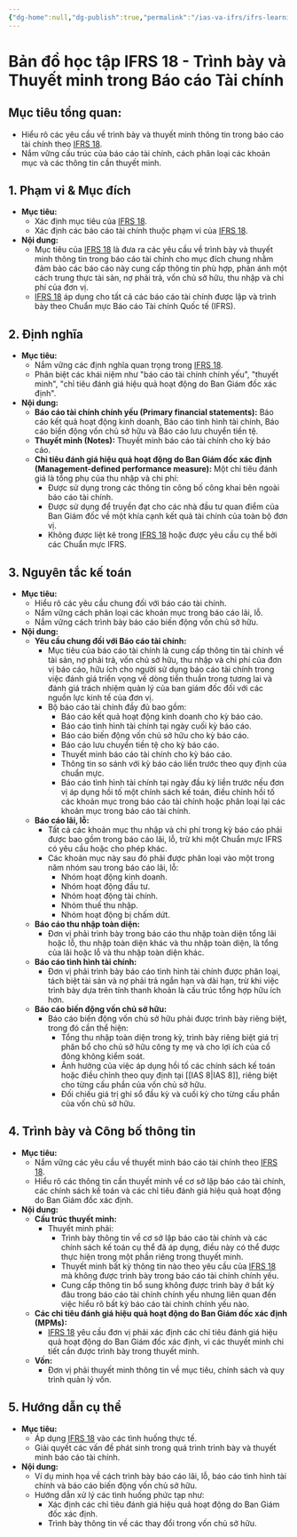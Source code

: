 ```yaml
---
{"dg-home":null,"dg-publish":true,"permalink":"/ias-va-ifrs/ifrs-learning-map/ifrs-18/","dgPassFrontmatter":true,"noteIcon":""}
---
```


# Bản đồ học tập IFRS 18 - Trình bày và Thuyết minh trong Báo cáo Tài chính


## Mục tiêu tổng quan:

*   Hiểu rõ các yêu cầu về trình bày và thuyết minh thông tin trong báo cáo tài chính theo <a href="obsidian://open?file=IFRS%20LEARNING%20MAP%2FIFRS%2018.md">IFRS 18</a>.
*   Nắm vững cấu trúc của báo cáo tài chính, cách phân loại các khoản mục và các thông tin cần thuyết minh.

## 1. Phạm vi & Mục đích

*   **Mục tiêu:**
    *   Xác định mục tiêu của <a href="obsidian://open?file=IFRS%20LEARNING%20MAP%2FIFRS%2018.md">IFRS 18</a>.
    *   Xác định các báo cáo tài chính thuộc phạm vi của <a href="obsidian://open?file=IFRS%20LEARNING%20MAP%2FIFRS%2018.md">IFRS 18</a>.
*   **Nội dung:**
    *   Mục tiêu của <a href="obsidian://open?file=IFRS%20LEARNING%20MAP%2FIFRS%2018.md">IFRS 18</a> là đưa ra các yêu cầu về trình bày và thuyết minh thông tin trong báo cáo tài chính cho mục đích chung nhằm đảm bảo các báo cáo này cung cấp thông tin phù hợp, phản ánh một cách trung thực tài sản, nợ phải trả, vốn chủ sở hữu, thu nhập và chi phí của đơn vị.
    *   <a href="obsidian://open?file=IFRS%20LEARNING%20MAP%2FIFRS%2018.md">IFRS 18</a> áp dụng cho tất cả các báo cáo tài chính được lập và trình bày theo Chuẩn mực Báo cáo Tài chính Quốc tế (IFRS).

## 2. Định nghĩa

*   **Mục tiêu:**
    *   Nắm vững các định nghĩa quan trọng trong <a href="obsidian://open?file=IFRS%20LEARNING%20MAP%2FIFRS%2018.md">IFRS 18</a>.
    *   Phân biệt các khái niệm như "báo cáo tài chính chính yếu", "thuyết minh", "chỉ tiêu đánh giá hiệu quả hoạt động do Ban Giám đốc xác định".
*   **Nội dung:**
    *   **Báo cáo tài chính chính yếu (Primary financial statements):** Báo cáo kết quả hoạt động kinh doanh, Báo cáo tình hình tài chính, Báo cáo biến động vốn chủ sở hữu và Báo cáo lưu chuyển tiền tệ.
    *   **Thuyết minh (Notes):** Thuyết minh báo cáo tài chính cho kỳ báo cáo.
    *   **Chỉ tiêu đánh giá hiệu quả hoạt động do Ban Giám đốc xác định (Management-defined performance measure):** Một chỉ tiêu đánh giá là tổng phụ của thu nhập và chi phí:
        *   Được sử dụng trong các thông tin công bố công khai bên ngoài báo cáo tài chính.
        *   Được sử dụng để truyền đạt cho các nhà đầu tư quan điểm của Ban Giám đốc về một khía cạnh kết quả tài chính của toàn bộ đơn vị.
        *   Không được liệt kê trong <a href="obsidian://open?file=IFRS%20LEARNING%20MAP%2FIFRS%2018.md">IFRS 18</a> hoặc được yêu cầu cụ thể bởi các Chuẩn mực IFRS.

## 3. Nguyên tắc kế toán

*   **Mục tiêu:**
    *   Hiểu rõ các yêu cầu chung đối với báo cáo tài chính.
    *   Nắm vững cách phân loại các khoản mục trong báo cáo lãi, lỗ.
    *   Nắm vững cách trình bày báo cáo biến động vốn chủ sở hữu.
*   **Nội dung:**
    *   **Yêu cầu chung đối với Báo cáo tài chính:**
        *   Mục tiêu của báo cáo tài chính là cung cấp thông tin tài chính về tài sản, nợ phải trả, vốn chủ sở hữu, thu nhập và chi phí của đơn vị báo cáo, hữu ích cho người sử dụng báo cáo tài chính trong việc đánh giá triển vọng về dòng tiền thuần trong tương lai và đánh giá trách nhiệm quản lý của ban giám đốc đối với các nguồn lực kinh tế của đơn vị.
        *   Bộ báo cáo tài chính đầy đủ bao gồm:
            *   Báo cáo kết quả hoạt động kinh doanh cho kỳ báo cáo.
            *   Báo cáo tình hình tài chính tại ngày cuối kỳ báo cáo.
            *   Báo cáo biến động vốn chủ sở hữu cho kỳ báo cáo.
            *   Báo cáo lưu chuyển tiền tệ cho kỳ báo cáo.
            *   Thuyết minh báo cáo tài chính cho kỳ báo cáo.
            *   Thông tin so sánh với kỳ báo cáo liền trước theo quy định của chuẩn mực.
            *   Báo cáo tình hình tài chính tại ngày đầu kỳ liền trước nếu đơn vị áp dụng hồi tố một chính sách kế toán, điều chỉnh hồi tố các khoản mục trong báo cáo tài chính hoặc phân loại lại các khoản mục trong báo cáo tài chính.
    *   **Báo cáo lãi, lỗ:**
        *   Tất cả các khoản mục thu nhập và chi phí trong kỳ báo cáo phải được bao gồm trong báo cáo lãi, lỗ, trừ khi một Chuẩn mực IFRS có yêu cầu hoặc cho phép khác.
        *   Các khoản mục này sau đó phải được phân loại vào một trong năm nhóm sau trong báo cáo lãi, lỗ:
            *   Nhóm hoạt động kinh doanh.
            *   Nhóm hoạt động đầu tư.
            *   Nhóm hoạt động tài chính.
            *   Nhóm thuế thu nhập.
            *   Nhóm hoạt động bị chấm dứt.
    *   **Báo cáo thu nhập toàn diện:**
        *   Đơn vị phải trình bày trong báo cáo thu nhập toàn diện tổng lãi hoặc lỗ, thu nhập toàn diện khác và thu nhập toàn diện, là tổng của lãi hoặc lỗ và thu nhập toàn diện khác.
    *   **Báo cáo tình hình tài chính:**
        *   Đơn vị phải trình bày báo cáo tình hình tài chính được phân loại, tách biệt tài sản và nợ phải trả ngắn hạn và dài hạn, trừ khi việc trình bày dựa trên tính thanh khoản là cấu trúc tổng hợp hữu ích hơn.
    *   **Báo cáo biến động vốn chủ sở hữu:**
        *   Báo cáo biến động vốn chủ sở hữu phải được trình bày riêng biệt, trong đó cần thể hiện:
            *   Tổng thu nhập toàn diện trong kỳ, trình bày riêng biệt giá trị phân bổ cho chủ sở hữu công ty mẹ và cho lợi ích của cổ đông không kiểm soát.
            *   Ảnh hưởng của việc áp dụng hồi tố các chính sách kế toán hoặc điều chỉnh theo quy định tại [[IAS 8\|IAS 8]], riêng biệt cho từng cấu phần của vốn chủ sở hữu.
            *   Đối chiếu giá trị ghi sổ đầu kỳ và cuối kỳ cho từng cấu phần của vốn chủ sở hữu.

## 4. Trình bày và Công bố thông tin

*   **Mục tiêu:**
    *   Nắm vững các yêu cầu về thuyết minh báo cáo tài chính theo <a href="obsidian://open?file=IFRS%20LEARNING%20MAP%2FIFRS%2018.md">IFRS 18</a>.
    *   Hiểu rõ các thông tin cần thuyết minh về cơ sở lập báo cáo tài chính, các chính sách kế toán và các chỉ tiêu đánh giá hiệu quả hoạt động do Ban Giám đốc xác định.
*   **Nội dung:**
    *   **Cấu trúc thuyết minh:**
        *   Thuyết minh phải:
            *   Trình bày thông tin về cơ sở lập báo cáo tài chính và các chính sách kế toán cụ thể đã áp dụng, điều này có thể được thực hiện trong một phần riêng trong thuyết minh.
            *   Thuyết minh bất kỳ thông tin nào theo yêu cầu của <a href="obsidian://open?file=IFRS%20LEARNING%20MAP%2FIFRS%2018.md">IFRS 18</a> mà không được trình bày trong báo cáo tài chính chính yếu.
            *   Cung cấp thông tin bổ sung không được trình bày ở bất kỳ đâu trong báo cáo tài chính chính yếu nhưng liên quan đến việc hiểu rõ bất kỳ báo cáo tài chính chính yếu nào.
    *   **Các chỉ tiêu đánh giá hiệu quả hoạt động do Ban Giám đốc xác định (MPMs):**
        *   <a href="obsidian://open?file=IFRS%20LEARNING%20MAP%2FIFRS%2018.md">IFRS 18</a> yêu cầu đơn vị phải xác định các chỉ tiêu đánh giá hiệu quả hoạt động do Ban Giám đốc xác định, vì các thuyết minh chi tiết cần được trình bày trong thuyết minh.
    *   **Vốn:**
        *   Đơn vị phải thuyết minh thông tin về mục tiêu, chính sách và quy trình quản lý vốn.

## 5. Hướng dẫn cụ thể

*   **Mục tiêu:**
    *   Áp dụng <a href="obsidian://open?file=IFRS%20LEARNING%20MAP%2FIFRS%2018.md">IFRS 18</a> vào các tình huống thực tế.
    *   Giải quyết các vấn đề phát sinh trong quá trình trình bày và thuyết minh báo cáo tài chính.
*   **Nội dung:**
    *   Ví dụ minh họa về cách trình bày báo cáo lãi, lỗ, báo cáo tình hình tài chính và báo cáo biến động vốn chủ sở hữu.
    *   Hướng dẫn xử lý các tình huống phức tạp như:
        *   Xác định các chỉ tiêu đánh giá hiệu quả hoạt động do Ban Giám đốc xác định.
        *   Trình bày thông tin về các thay đổi trong vốn chủ sở hữu.

